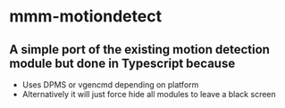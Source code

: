 # mmm-motiondetect

## A simple port of the existing motion detection module but done in Typescript because
- Uses DPMS or vgencmd depending on platform
- Alternatively it will just force hide all modules to leave a black screen
